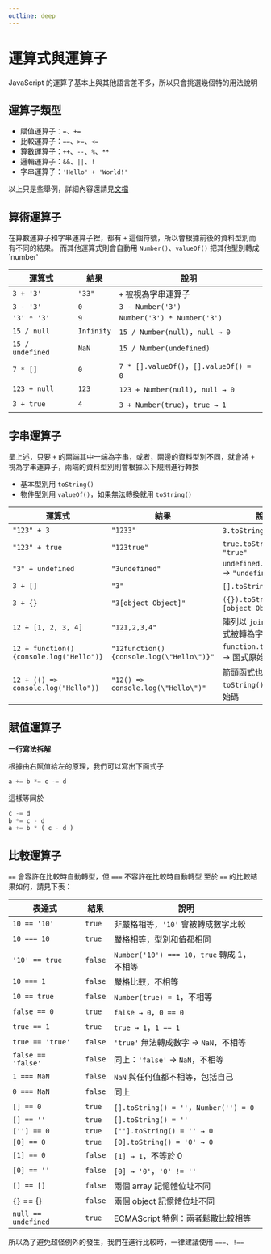 ```yaml
---
outline: deep
---
```


# 運算式與運算子

JavaScript 的運算子基本上與其他語言差不多，所以只會挑選幾個特的用法說明

## 運算子類型

- 賦值運算子：`=`、`+=`
- 比較運算子：`==`、`>=`、`<=`
- 算數運算子：`++`、`--`、`%`、`**`
- 邏輯運算子：`&&`、`||`、`!`
- 字串運算子：`'Hello' + 'World!'`

以上只是些舉例，詳細內容還請見[文檔](https://developer.mozilla.org/en-US/docs/Web/JavaScript/Guide/Expressions_and_Operators)

## 算術運算子

在算數運算子和字串運算子裡，都有 `+` 這個符號，所以會根據前後的資料型別而有不同的結果。
而其他運算式則會自動用 `Number()`、`valueOf()` 把其他型別轉成 `number‵

| 運算式          | 結果     | 說明                                |
|-----------------|----------|-------------------------------------|
| `3 + '3'`        | `"33"`   | `+` 被視為字串運算子                    |
| `3 - '3'`        | `0`      | `3 - Number('3')`                  |
| `'3' * '3'`      | `9`      | `Number('3') * Number('3')`        |
| `15 / null`      | `Infinity` | `15 / Number(null)`，`null → 0`     |
| `15 / undefined` | `NaN`    | `15 / Number(undefined)`           |
| `7 * []`         | `0`      | `7 * [].valueOf()`，`[].valueOf() = 0` |
| `123 + null`     | `123`    | `123 + Number(null)`，`null → 0`     |
| `3 + true`       | `4`      | `3 + Number(true)`，`true → 1`       |


## 字串運算子

呈上述，只要 `+` 的兩端其中一端為字串，或者，兩邊的資料型別不同，就會將 `+` 視為字串運算子，兩端的資料型別則會根據以下規則進行轉換

- 基本型別用 `toString()`
- 物件型別用 `valueOf()`，如果無法轉換就用 `toString()`

| 運算式                              | 結果                                 | 說明      |
|-------------------------------------|--------------------------------------|----------------------------------|
| `"123" + 3`                         | `"1233"`                             | `3.toString()` → `"3"`    |
| `"123" + true`                      | `"123true"`                          | `true.toString()` → `"true"`    |
| `"3" + undefined`                   | `"3undefined"`                       | `undefined.toString()` → `"undefined"`    |
| `3 + []`                            | `"3"`                                | `[].toString()` → `""`      |
| `3 + {}`                            | `"3[object Object]"`                 | `({}).toString()` → `"[object Object]"`      |
| `12 + [1, 2, 3, 4]`                 | `"121,2,3,4"`                         | 陣列以 `join(',')` 的方式被轉為字串        |
| `12 + function(){console.log("Hello")}` | `"12function(){console.log(\"Hello\")}"` | `function.toString()` → 函式原始碼字串      |
| `12 + (() => console.log("Hello"))` | `"12() => console.log(\"Hello\")"`   | 箭頭函式也會 `toString()` 成為其原始碼  |


## 賦值運算子

**一行寫法拆解**

根據由右賦值給左的原理，我們可以寫出下面式子

```js
a += b *= c -= d
```

這樣等同於

```js
c -= d
b *= c - d
a += b * ( c - d )
```

## 比較運算子

`==` 會容許在比較時自動轉型，但 `===` 不容許在比較時自動轉型
至於 `==` 的比較結果如何，請見下表：

| 表達式            | 結果   | 說明                                                                |
|-------------------|--------|---------------------------------------------------------------------|
| `10 == '10'`       | `true` | 非嚴格相等，`'10'` 會被轉成數字比較                                 |
| `10 === 10`        | `true` | 嚴格相等，型別和值都相同                                            |
| `'10' == true`     | `false`| `Number('10') === 10`，`true` 轉成 1，不相等                         |
| `10 === 1`         | `false`| 嚴格比較，不相等                                                    |
| `10 == true`       | `false`| `Number(true) = 1`，不相等                                          |
| `false == 0`       | `true` | `false → 0`，`0 == 0`                                                |
| `true == 1`        | `true` | `true → 1`，`1 == 1`                                                 |
| `true == 'true'`   | `false`| `'true'` 無法轉成數字 → `NaN`，不相等                               |
| `false == 'false'` | `false`| 同上：`'false'` → `NaN`，不相等                                     |
| `1 === NaN`        | `false`| `NaN` 與任何值都不相等，包括自己                                     |
| `0 === NaN`        | `false`| 同上                                                                |
| `[] == 0`          | `true` | `[].toString() = ''`，`Number('') = 0`                              |
| `[] == ''`         | `true` | `[].toString() = ''`                                                |
| `[''] == 0`        | `true` | `[''].toString() = '' → 0`                                          |
| `[0] == 0`         | `true` | `[0].toString() = '0' → 0`                                          |
| `[1] == 0`         | `false`| `[1] → 1`，不等於 0                                                 |
| `[0] == ''`        | `false`| `[0] → '0'`，`'0' != ''`                                            |
| `[] == []`         | `false`| 兩個 array 記憶體位址不同                                           |
| `{}` == {}         | `false`| 兩個 object 記憶體位址不同                                          |
| `null == undefined`| `true` | ECMAScript 特例：兩者鬆散比較相等                                   |


所以為了避免超怪例外的發生，我們在進行比較時，一律建議使用 `===`、`!==`